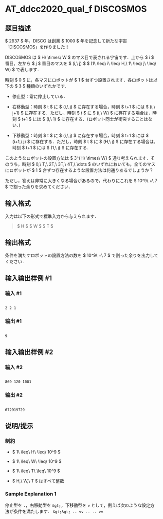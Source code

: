 # AT_ddcc2020_qual_f DISCOSMOS

## 题目描述

[problemUrl]: https://atcoder.jp/contests/ddcc2020-qual/tasks/ddcc2020_qual_f

$ 2937 $ 年，DISCO は創業 $ 1000 $ 年を記念して新たな宇宙「DISCOSMOS」を作りました！

DISCOSMOS は $ H\ \times\ W $ のマス目で表される宇宙です．上から $ i $ 番目，左から $ j $ 番目のマスを $ (i,\ j) $ $ (1\ \leq\ i\ \leq\ H,\ 1\ \leq\ j\ \leq\ W) $ で表します．

時刻 $ 0 $ に，各マスにロボットが $ 1 $ 台ずつ設置されます．各ロボットは以下の $ 3 $ 種類のいずれかです．

- 停止型：常に停止している．
- 右移動型：時刻 $ t $ に $ (i,\ j) $ に存在する場合，時刻 $ t+1 $ には $ (i,\ j+1) $ に存在する．ただし，時刻 $ t $ に $ (i,\ W) $ に存在する場合は，時刻 $ t+1 $ には $ (i,\ 1) $ に存在する．(ロボット同士が衝突することはない．)
- 下移動型：時刻 $ t $ に $ (i,\ j) $ に存在する場合，時刻 $ t+1 $ には $ (i+1,\ j) $ に存在する．ただし，時刻 $ t $ に $ (H,\ j) $ に存在する場合は，時刻 $ t+1 $ には $ (1,\ j) $ に存在する．

このようなロボットの設置方法は $ 3^{H\ \times\ W} $ 通り考えられます．そのうち，時刻 $ 0,\ T,\ 2T,\ 3T,\ 4T,\ \dots $ のいずれにおいても，全てのマスにロボットが $ 1 $ 台ずつ存在するような設置方法は何通りあるでしょうか？

ただし，答えは非常に大きくなる場合があるので，代わりにこれを $ 10^9\ +\ 7 $ で割った余りを求めてください．

## 输入格式

入力は以下の形式で標準入力から与えられます．

> $ H $ $ W $ $ T $

## 输出格式

条件を満たすロボットの設置方法の数を $ 10^9\ +\ 7 $ で割った余りを出力してください．

## 输入输出样例 #1

### 输入 #1

```
2 2 1
```

### 输出 #1

```
9
```

## 输入输出样例 #2

### 输入 #2

```
869 120 1001
```

### 输出 #2

```
672919729
```

## 说明/提示

### 制約

- $ 1\ \leq\ H\ \leq\ 10^9 $
- $ 1\ \leq\ W\ \leq\ 10^9 $
- $ 1\ \leq\ T\ \leq\ 10^9 $
- $ H,\ W,\ T $ はすべて整数

### Sample Explanation 1

停止型を `.`，右移動型を `&gt;`，下移動型を `v` として，例えば次のような設定方法が条件を満たします． ``` &gt;&gt; .. vv .. .. vv ```